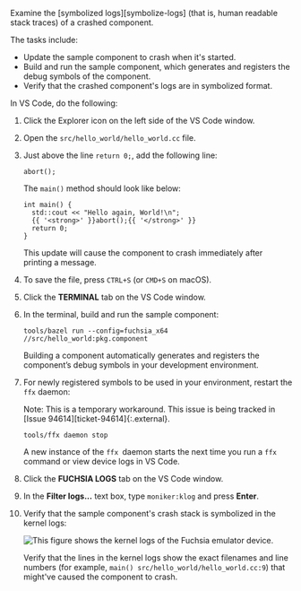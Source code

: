 Examine the [symbolized logs][symbolize-logs] (that is, human readable stack
traces) of a crashed component.

The tasks include:

- Update the sample component to crash when it's started.
- Build and run the sample component, which generates and registers the debug
  symbols of the component.
- Verify that the crashed component's logs are in symbolized format.

In VS Code, do the following:

1. Click the Explorer icon on the left side of the VS Code window.
1. Open the `src/hello_world/hello_world.cc` file.
1. Just above the line `return 0;`, add the following line:

   ```
   abort();
   ```

   The `main()` method should look like below:

   ```none {:.devsite-disable-click-to-copy}
   int main() {
     std::cout << "Hello again, World!\n";
     {{ '<strong>' }}abort();{{ '</strong>' }}
     return 0;
   }
   ```

   This update will cause the component to crash immediately after printing a
   message.

1. To save the file, press `CTRL+S` (or `CMD+S` on macOS).

1. Click the **TERMINAL** tab on the VS Code window.

1. In the terminal, build and run the sample component:

   ```posix-terminal
   tools/bazel run --config=fuchsia_x64 //src/hello_world:pkg.component
   ```

   Building a component automatically generates and registers the component’s
   debug symbols in your development environment.

1. For newly registered symbols to be used in your environment, restart the
   `ffx` daemon:

   Note: This is a temporary workaround. This issue is being tracked in
   [Issue 94614][ticket-94614]{:.external}.

   ```posix-terminal
   tools/ffx daemon stop
   ```

   A new instance of the `ffx `daemon starts the next time you run a `ffx`
   command or view device logs in VS Code.

1. Click the **FUCHSIA LOGS** tab on the VS Code window.

1. In the **Filter logs...** text box, type `moniker:klog` and press
   **Enter**.

1. Verify that the sample component's crash stack is symbolized in the kernel
   logs:

   <img class="vscode-image vscode-image-center"
   alt="This figure shows the kernel logs of the Fuchsia emulator device."
   src="images/get-started-vscode-symbolized-logs.png"/>

   Verify that the lines in the kernel logs show the exact filenames and line
   numbers (for example, `main() src/hello_world/hello_world.cc:9`) that
   might've caused the component to crash.
